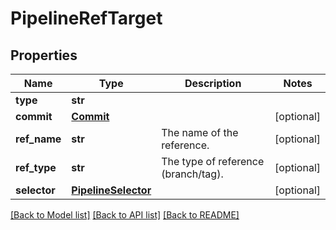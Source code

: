 # PipelineRefTarget

## Properties
Name | Type | Description | Notes
------------ | ------------- | ------------- | -------------
**type** | **str** |  | 
**commit** | [**Commit**](Commit.md) |  | [optional] 
**ref_name** | **str** | The name of the reference. | [optional] 
**ref_type** | **str** | The type of reference (branch/tag). | [optional] 
**selector** | [**PipelineSelector**](PipelineSelector.md) |  | [optional] 

[[Back to Model list]](../README.md#documentation-for-models) [[Back to API list]](../README.md#documentation-for-api-endpoints) [[Back to README]](../README.md)


